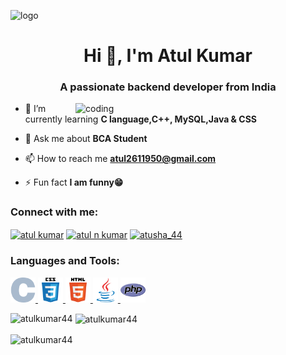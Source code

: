![logo](backend.png)
<h1 align="center">Hi 👋, I'm Atul Kumar</h1>
<h3 align="center">A passionate backend developer from India</h3>
<img align ="right" alt="coding" width="400" src="https://media.beehiiv.com/cdn-cgi/image/fit=scale-down,format=auto,onerror=redirect,quality=80/uploads/asset/file/5239dc62-bab4-4b30-ad69-3c7cce3ab926/adam_bidd_a_pixel_art_style_of_a__20_.png?t=1709202898">

- 🌱 I’m currently learning **C language,C++, MySQL,Java & CSS**

- 💬 Ask me about **BCA Student**

- 📫 How to reach me **atul2611950@gmail.com**

- ⚡ Fun fact **I am funny😁**

<h3 align="left">Connect with me:</h3>
<p align="left">
<a href="https://linkedin.com/in/atul kumar" target="blank"><img align="center" src="https://raw.githubusercontent.com/rahuldkjain/github-profile-readme-generator/master/src/images/icons/Social/linked-in-alt.svg" alt="atul kumar" height="30" width="40" /></a>
<a href="https://fb.com/atul n kumar" target="blank"><img align="center" src="https://raw.githubusercontent.com/rahuldkjain/github-profile-readme-generator/master/src/images/icons/Social/facebook.svg" alt="atul n kumar" height="30" width="40" /></a>
<a href="https://instagram.com/atusha_44" target="blank"><img align="center" src="https://raw.githubusercontent.com/rahuldkjain/github-profile-readme-generator/master/src/images/icons/Social/instagram.svg" alt="atusha_44" height="30" width="40" /></a>
</p>

<h3 align="left">Languages and Tools:</h3>
<p align="left"> <a href="https://www.cprogramming.com/" target="_blank" rel="noreferrer"> <img src="https://raw.githubusercontent.com/devicons/devicon/master/icons/c/c-original.svg" alt="c" width="40" height="40"/> </a> <a href="https://www.w3schools.com/css/" target="_blank" rel="noreferrer"> <img src="https://raw.githubusercontent.com/devicons/devicon/master/icons/css3/css3-original-wordmark.svg" alt="css3" width="40" height="40"/> </a> <a href="https://www.w3.org/html/" target="_blank" rel="noreferrer"> <img src="https://raw.githubusercontent.com/devicons/devicon/master/icons/html5/html5-original-wordmark.svg" alt="html5" width="40" height="40"/> </a> <a href="https://www.java.com" target="_blank" rel="noreferrer"> <img src="https://raw.githubusercontent.com/devicons/devicon/master/icons/java/java-original.svg" alt="java" width="40" height="40"/> </a> <a href="https://www.php.net" target="_blank" rel="noreferrer"> <img src="https://raw.githubusercontent.com/devicons/devicon/master/icons/php/php-original.svg" alt="php" width="40" height="40"/> </a> </p>

<p><img align="left" src="https://github-readme-stats.vercel.app/api/top-langs?username=atulkumar44&show_icons=true&locale=en&layout=compact" alt="atulkumar44" /></p>

<p>&nbsp;<img align="center" src="https://github-readme-stats.vercel.app/api?username=atulkumar44&show_icons=true&locale=en" alt="atulkumar44" /></p>

<p><img align="center" src="https://github-readme-streak-stats.herokuapp.com/?user=atulkumar44&" alt="atulkumar44" /></p>
